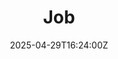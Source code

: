 ---
title: Job
linkTitle: Job
date: '2025-04-29T16:24:00Z'
weight: 1
description: No content
draft: false
ref: job
---